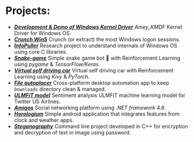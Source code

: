 # Projects:

- ***[Development & Demo of Windows Kernel Driver](https://github.com/apchavan/development-demo-Windows-KMDF)*** _Amey_KMDF_ Kernel Driver for Windows OS.
- ***[Crunch WinS](https://github.com/apchavan/Crunch-WinS)*** Crunch (or extract) the most Windows logon sessions.
- ***[InfoPuller](https://github.com/apchavan/InfoPuller)*** Research project to understand internals of Windows OS using core C libraries.
- ***[Snake-game](https://github.com/apchavan/ai-pygame-snake)*** Simple snake game bot 🐍 with Reinforcement Learning using _pygame_ & _TensorFlow/Keras_.
- ***[Virtual self driving car](https://github.com/apchavan/virtual-self-driving-car)*** Virtual self driving car with Reinforcement Learning using _Kivy_ & _PyTorch_.
- ***[File autoplacer](https://github.com/apchavan/File-autoplacer)*** Cross-platform desktop automation app to keep `Downloads` directory clean & managed.
- ***[ULMFiT model](https://github.com/apchavan/ULMFiT_Twitter)*** Sentiment analysis ULMFiT machine learning model for Twitter US Airlines.
- ***[Amigos](https://github.com/apchavan/amigos)*** Social networking platform using _.NET framework 4.6_.
- ***[Horologium](https://github.com/apchavan/horologium)*** Simple android application that integrates features from clock and weather apps.
- ***[Steganography](https://github.com/apchavan/steganography)*** Command line project developed in C++ for encryption and decryption of text in image using password.
